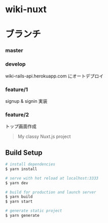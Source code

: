 # wiki-nuxt

# ブランチ
### master

### develop
wiki-rails-api.herokuapp.com にオートデプロイ

### feature/1
signup & signin 実装

### feature/2
トップ画面作成

> My classy Nuxt.js project

## Build Setup

```bash
# install dependencies
$ yarn install

# serve with hot reload at localhost:3333
$ yarn dev

# build for production and launch server
$ yarn build
$ yarn start

# generate static project
$ yarn generate
```
